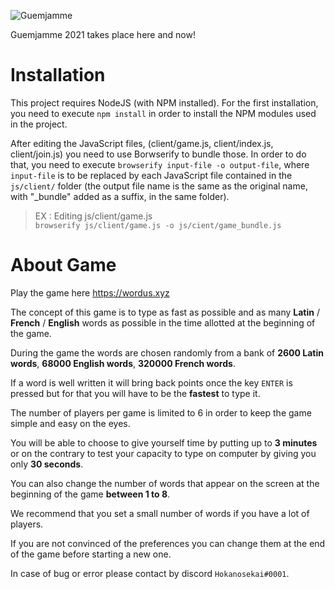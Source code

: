 ![Guemjamme](https://user-images.githubusercontent.com/44942598/121183900-d6be1b80-c864-11eb-9491-651835ae6d04.png)

Guemjamme 2021 takes place here and now!

# Installation

This project requires NodeJS (with NPM installed).
For the first installation, you need to execute ``npm install`` in order to install the NPM modules used in the project.

After editing the JavaScript files, (client/game.js, client/index.js, client/join.js) you need to use Borwserify to bundle those.
In order to do that, you need to execute ``browserify input-file -o output-file``, where ``input-file`` is to be replaced by each JavaScript file contained in the ``js/client/`` folder (the output file name is the same as the original name, with "_bundle" added as a suffix, in the same folder).

> EX : Editing js/client/game.js  
> ``browserify js/client/game.js -o js/cient/game_bundle.js``

# About Game

Play the game here https://wordus.xyz

The concept of this game is to type as fast as possible and as many **Latin** / **French** / **English** words as possible in the time allotted at the beginning of the game.

During the game the words are chosen randomly from a bank of **2600 Latin words**, **68000 English words**, **320000 French words**.  

If a word is well written it will bring back points once the key ``ENTER`` is pressed but for that you will have to be the **fastest** to type it.  

The number of players per game is limited to 6 in order to keep the game simple and easy on the eyes.  

You will be able to choose to give yourself time by putting up to **3 minutes** or on the contrary to test your capacity to type on computer by giving you only **30 seconds**.  

You can also change the number of words that appear on the screen at the beginning of the game **between 1 to 8**.  

We recommend that you set a small number of words if you have a lot of players.  

If you are not convinced of the preferences you can change them at the end of the game before starting a new one.

In case of bug or error please contact by discord ``Hokanosekai#0001``.

